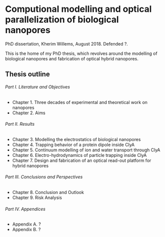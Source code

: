 # Computional modelling and optical parallelization of biological nanopores

PhD dissertation, Kherim Willems, August 2018. Defended ?.

This is the home of my PhD thesis, which revolves around the modelling of biological nanopores and fabrication of optical hybrid nanopores.


## Thesis outline

###### Part I. Literature and Objectives
* Chapter 1. Three decades of experimental and theoretical work on nanopores
* Chapter 2. Aims
###### Part II. Results
* Chapter 3. Modelling the electrostatics of biological nanopores
* Chapter 4. Trapping behavior of a protein dipole inside ClyA
* Chapter 5. Continuum modelling of ion and water transport through ClyA
* Chapter 6. Electro-hydrodynamics of particle trapping inside ClyA
* Chapter 7. Design and fabrication of an optical read-out platform for hybrid nanopores
###### Part III. Conclusions and Perspectives
* Chapter 8. Conclusion and Outlook
* Chapter 9. Risk Analysis
###### Part IV. Appendices
* Appendix A. ?
* Appendix B. ?
